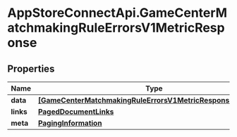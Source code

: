 # AppStoreConnectApi.GameCenterMatchmakingRuleErrorsV1MetricResponse

## Properties

Name | Type | Description | Notes
------------ | ------------- | ------------- | -------------
**data** | [**[GameCenterMatchmakingRuleErrorsV1MetricResponseDataInner]**](GameCenterMatchmakingRuleErrorsV1MetricResponseDataInner.md) |  | 
**links** | [**PagedDocumentLinks**](PagedDocumentLinks.md) |  | 
**meta** | [**PagingInformation**](PagingInformation.md) |  | [optional] 


